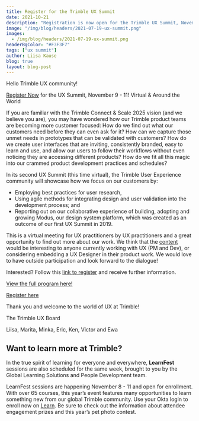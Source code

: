 ```yaml
---
title: Register for the Trimble UX Summit
date: 2021-10-21
description: "Registration is now open for the Trimble UX Summit, November 9 - 11!"
image: "/img/blog/headers/2021-07-19-ux-summit.png"
images:
  - /img/blog/headers/2021-07-19-ux-summit.png
headerBgColor: "#F3F3F7"
tags: ["ux summit"]
author: Liisa Kause
blog: true
layout: blog-post
---
```


Hello Trimble UX community!

[Register Now](https://docs.google.com/forms/d/e/1FAIpQLSdP0i8Upl_WQVhX-QUQXeZUW_tTO7SRzYDEC7W54150Dcx1Ng/viewform) for the UX Summit, November 9 - 11!
Virtual & Around the World

If you are familiar with the Trimble Connect & Scale 2025 vision (and we believe you are), you may have wondered how our Trimble product teams are becoming more customer focused: How do we find out what our customers need before they can even ask for it? How can we capture those unmet needs in prototypes that can be validated with customers? How do we create user interfaces that are inviting, consistently branded, easy to learn and use, and allow our users to follow their workflows without even noticing they are accessing different products? How do we fit all this magic into our crammed product development practices and schedules?

In its second UX Summit (this time virtual), the Trimble User Experience community will showcase how we focus on our customers by:

- Employing best practices for user research,
- Using agile methods for integrating design and user validation into the development process; and
- Reporting out on our collaborative experience of building, adopting and growing Modus, our design system platform, which was created as an outcome of our first UX Summit in 2019.

This is a virtual meeting for UX practitioners by UX practitioners and a great opportunity to find out more about our work. We think that the [content](https://docs.google.com/spreadsheets/d/15EUxUAum0oagsacmaXrMBTLIUdyTJDpQqoPBY6ayri0/edit?usp=sharing) would be interesting to anyone currently working with UX (PM and Dev), or considering embedding a UX Designer in their product work. We would love to have outside participation and look forward to the dialogue!

Interested? Follow this [link to register](https://docs.google.com/forms/d/e/1FAIpQLSdP0i8Upl_WQVhX-QUQXeZUW_tTO7SRzYDEC7W54150Dcx1Ng/viewform) and receive further information.

[View the full program here!](https://docs.google.com/spreadsheets/d/15EUxUAum0oagsacmaXrMBTLIUdyTJDpQqoPBY6ayri0/edit?usp=sharing)

<a href="https://docs.google.com/forms/d/e/1FAIpQLSdP0i8Upl_WQVhX-QUQXeZUW_tTO7SRzYDEC7W54150Dcx1Ng/viewform" target="_blank" class="btn btn-primary mb-1">
Register here
</a>

Thank you and welcome to the world of UX at Trimble!

The Trimble UX Board

Liisa, Marita, Minka, Eric, Ken, Victor and Ewa


## Want to learn more at Trimble?

In the true spirit of learning for everyone and everywhere, **LearnFest** sessions are also scheduled for the same week, brought to you by the Global Learning Solutions and People Development team.

LearnFest sessions are happening November 8 - 11 and open for enrollment. With over 65 courses, this year’s event features many opportunities to learn something new from our global Trimble community. Use your Okta login to enroll now on [Learn](https://learn.trimble.com/pages/453/trimble-learnfest-2021). Be sure to check out the information about attendee engagement prizes and this year’s pet photo contest.
